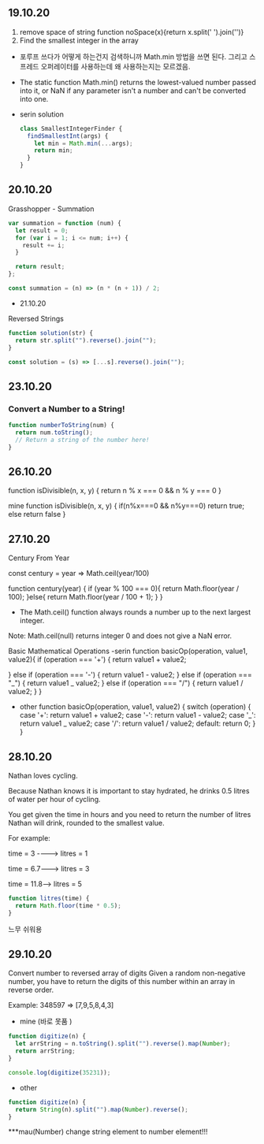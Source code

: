 ## 19.10.20

1. remove space of string
   function noSpace(x){return x.split(' ').join('')}
2. Find the smallest integer in the array

- 포루프 쓰다가 어떻게 하는건지 검색하니까 Math.min 방법을 쓰면 된다.
  그리고 스프레드 오퍼레이터를 사용하는데 왜 사용하는지는 모르겠음.
- The static function Math.min() returns the lowest-valued number passed into it, or NaN if any parameter isn't a number and can't be converted into one.

- serin solution

  ```js
  class SmallestIntegerFinder {
    findSmallestInt(args) {
      let min = Math.min(...args);
      return min;
    }
  }
  ```

## 20.10.20

Grasshopper - Summation

```js
var summation = function (num) {
  let result = 0;
  for (var i = 1; i <= num; i++) {
    result += i;
  }

  return result;
};

const summation = (n) => (n * (n + 1)) / 2;
```

- 21.10.20

Reversed Strings

```js
function solution(str) {
  return str.split("").reverse().join("");
}

const solution = (s) => [...s].reverse().join("");
```

## 23.10.20

### Convert a Number to a String!

```js
function numberToString(num) {
  return num.toString();
  // Return a string of the number here!
}
```

## 26.10.20

function isDivisible(n, x, y) {
return n % x === 0 && n % y === 0
}

mine
function isDivisible(n, x, y) {
if(n%x===0 && n%y===0) return true;
else return false
}

## 27.10.20

Century From Year

const century = year => Math.ceil(year/100)

function century(year) {
if (year % 100 === 0){
return Math.floor(year / 100);
}else{
return Math.floor(year / 100 + 1);
}
}

- The Math.ceil() function always rounds a number up to the next largest integer.

Note: Math.ceil(null) returns integer 0 and does not give a NaN error.

Basic Mathematical Operations
-serin
function basicOp(operation, value1, value2){
if (operation === '+') {
return value1 + value2;

} else if (operation === '-') {
return value1 - value2;
} else if (operation === "_") {
return value1 _ value2;
} else if (operation === "/") {
return value1 / value2;
}
}

- other
  function basicOp(operation, value1, value2) {
  switch (operation) {
  case '+':
  return value1 + value2;
  case '-':
  return value1 - value2;
  case '_':
  return value1 _ value2;
  case '/':
  return value1 / value2;
  default:
  return 0;
  }
  }

## 28.10.20

Nathan loves cycling.

Because Nathan knows it is important to stay hydrated, he drinks 0.5 litres of water per hour of cycling.

You get given the time in hours and you need to return the number of litres Nathan will drink, rounded to the smallest value.

For example:

time = 3 ----> litres = 1

time = 6.7---> litres = 3

time = 11.8--> litres = 5

```js
function litres(time) {
  return Math.floor(time * 0.5);
}
```

느무 쉬워용

## 29.10.20

Convert number to reversed array of digits
Given a random non-negative number, you have to return the digits of this number within an array in reverse order.

Example:
348597 => [7,9,5,8,4,3]

- mine (바로 못품 )

```js
function digitize(n) {
  let arrString = n.toString().split("").reverse().map(Number);
  return arrString;
}

console.log(digitize(35231));
```

- other

```js
function digitize(n) {
  return String(n).split("").map(Number).reverse();
}
```

\*\*\*mau(Number) change string element to number element!!!
